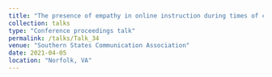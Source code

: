 ```yaml
---
title: "The presence of empathy in online instruction during times of crisis: strategies to create hope"
collection: talks
type: "Conference proceedings talk"
permalink: /talks/Talk_34
venue: "Southern States Communication Association"
date: 2021-04-05
location: "Norfolk, VA"
---
```


